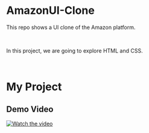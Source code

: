 # AmazonUI-Clone

<p>This repo shows a UI clone of the Amazon platform.</p>
<br>
<p>In this project, we are going to explore HTML and CSS.</p>
<br>

# My Project

## Demo Video

[![Watch the video](https://github.com/user-attachments/assets/6324129f-2451-4463-a18d-5fb7bdb94d9d)](https://github.com/user-attachments/assets/36ec9998-9418-4c4a-8885-f7323a95d902)
